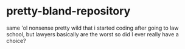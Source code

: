 # pretty-bland-repository

same 'ol nonsense
pretty wild that i started coding after going to law school, but lawyers basically are the worst so did I ever really have a choice?
